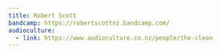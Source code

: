 ```yaml
---
title: Robert Scott
bandcamp: https://robertscottnz.bandcamp.com/
audioculture:
  - link: https://www.audioculture.co.nz/people/the-clean
---
```


